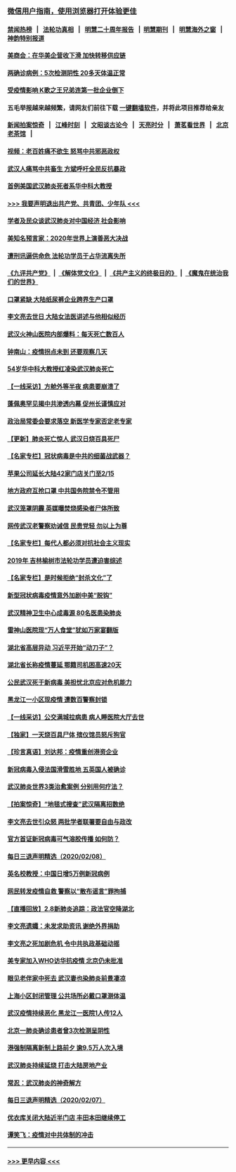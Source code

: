 ### [微信用户指南，使用浏览器打开体验更佳](https://github.com/gfw-breaker/banned-news1/blob/master/indexes/wechat-guide.md?t=0)
#### [禁闻热榜](热点新闻.md?t=0)  &nbsp;&nbsp;|&nbsp;&nbsp; [法轮功真相](https://github.com/gfw-breaker/truth/blob/master/README.md?t=0) &nbsp;&nbsp;|&nbsp;&nbsp; [明慧二十周年报告](https://github.com/gfw-breaker/mh-reports/blob/master/README.md?t=0) &nbsp;&nbsp;|&nbsp;&nbsp;[明慧期刊](https://github.com/gfw-breaker/mh-qikan) &nbsp;&nbsp;|&nbsp;&nbsp; [明慧海外之窗](https://github.com/gfw-breaker/mh-news/blob/master/README.md?t=0) &nbsp;&nbsp;|&nbsp;&nbsp; [神韵特别报道](https://github.com/gfw-breaker/mh-news/blob/master/shenyun.md?t=0)
#### [美商会：在华美企营收下滑 加快转移供应链](../pages/nsc413/n11855334.md?t=02092344) 
#### [两确诊病例：5次检测阴性 20多天体温正常](../pages/nsc413/n11855576.md?t=02092344) 
#### [受疫情影响 K歌之王兄弟连第一批企业倒下](../pages/nsc413/n11855001.md?t=02092344) 
#### 五毛举报越来越频繁，请网友们前往下载 [一键翻墙软件](https://github.com/gfw-breaker/ssr-accounts)，并将此项目推荐给亲友
#### [新闻拍案惊奇](https://github.com/gfw-breaker/banned-news1/blob/master/pages/link4.md) &nbsp;&nbsp;|&nbsp;&nbsp; [江峰时刻](https://github.com/gfw-breaker/banned-news1/blob/master/pages/link4.md) &nbsp;&nbsp;|&nbsp;&nbsp; [文昭谈古论今](https://github.com/gfw-breaker/banned-news1/blob/master/pages/link4.md) &nbsp;&nbsp;|&nbsp;&nbsp; [天亮时分](https://github.com/gfw-breaker/banned-news1/blob/master/pages/link4.md) &nbsp;&nbsp;|&nbsp;&nbsp; [萧茗看世界](https://github.com/gfw-breaker/banned-news1/blob/master/pages/link4.md) &nbsp;&nbsp;|&nbsp;&nbsp; [北京老茶馆](https://github.com/gfw-breaker/banned-news1/blob/master/pages/link4.md) &nbsp;&nbsp;|&nbsp;&nbsp; 
#### [视频：老百姓痛不欲生 怒骂中共邪恶政权](../pages/nsc413/n11855080.md?t=02092344) 
#### [武汉人痛骂中共畜生 方斌呼吁全民反抗暴政](../pages/nsc413/n11855386.md?t=02092344) 
#### [首例美国武汉肺炎死者系华中科大教授](../pages/nsc413/n11855500.md?t=02092344) 
#### [>>> 我要声明退出共产党、共青团、少年队 <<<](https://github.com/begood0513/goodnews/blob/master/quit/letter.md) 
#### [学者及民众谈武汉肺炎对中国经济 社会影响](../pages/nsc413/n11855475.md?t=02092344) 
#### [美知名预言家：2020年世界上演善恶大决战](../pages/nsc413/n11855418.md?t=02092344) 
#### [遭刑讯逼供命危 法轮功学员于占华流离失所](../pages/nsc413/n11853979.md?t=02092344) 
#### [《九评共产党》](https://github.com/begood0513/9ping.md/blob/master/README.md) &nbsp;|&nbsp; [《解体党文化》](../../../../jtdwh.md/blob/master/README.md)  &nbsp;|&nbsp; [《共产主义的终极目的》](../../../../gczydzjmd.md/blob/master/README.md) &nbsp;|&nbsp; [《魔鬼在统治我们的世界》](../../../../mgztzwmdsj.md/blob/master/README.md) 
#### [口罩紧缺 大陆纸尿裤企业跨界生产口罩](../pages/nsc413/n11854879.md?t=02092344) 
#### [李文亮去世日 大陆女法医讲述与他相似经历](../pages/nsc413/n11855213.md?t=02092344) 
#### [武汉火神山医院内部爆料：每天死亡数百人](../pages/nsc413/n11855017.md?t=02092344) 
#### [钟南山：疫情拐点未到 还要观察几天](../pages/nsc413/n11854504.md?t=02092344) 
#### [54岁华中科大教授红凌染武汉肺炎死亡](../pages/nsc413/n11854889.md?t=02092344) 
#### [【一线采访】方舱外等半夜 病患要崩溃了](../pages/nsc413/n11854786.md?t=02092344) 
#### [蓬佩奥罕见揭中共渗透内幕 促州长谨慎应对](../pages/nsc413/n11854685.md?t=02092344) 
#### [政治局常委会要求落空 新医学专家否定老专家](../pages/nsc413/n11852540.md?t=02092344) 
#### [【更新】肺炎死亡惊人 武汉日烧百具死尸](../pages/nsc413/n11801312.md?t=02092344) 
#### [【名家专栏】冠状病毒是中共的细菌战武器？](../pages/nsc413/n11854546.md?t=02092344) 
#### [苹果公司延长大陆42家门店关门至2/15](../pages/nsc413/n11854605.md?t=02092344) 
#### [地方政府互抢口罩 中共国务院禁令不管用](../pages/nsc413/n11854459.md?t=02092344) 
#### [武汉笼罩阴霾 英媒曝焚烧感染者尸体所致](../pages/nsc413/n11854482.md?t=02092344) 
#### [网传武汉老警察劝诫信 民贵党轻 勿以上为尊](../pages/nsc413/n11854494.md?t=02092344) 
#### [【名家专栏】每代人都必须对抗社会主义现实](../pages/nsc413/n11831412.md?t=02092344) 
#### [2019年 吉林榆树市法轮功学员遭迫害综述](../pages/nsc413/n11849574.md?t=02092344) 
#### [【名家专栏】是时候拒绝“封杀文化”了](../pages/nsc413/n11814093.md?t=02092344) 
#### [新型冠状病毒疫情意外加剧中美“脱钩”](../pages/nsc413/n11854475.md?t=02092344) 
#### [武汉精神卫生中心成毒源 80名医患染肺炎](../pages/nsc413/n11854415.md?t=02092344) 
#### [雷神山医院现“万人食堂”犹如万家宴翻版](../pages/nsc413/n11854454.md?t=02092344) 
#### [湖北省高层异动 习近平开始“动刀子”？](../pages/nsc413/n11854313.md?t=02092344) 
#### [湖北省长称疫情蔓延 鄂籍司机困高速20天](../pages/nsc413/n11854382.md?t=02092344) 
#### [公民武汉死于新病毒 美担忧北京应对危机能力](../pages/nsc413/n11854331.md?t=02092344) 
#### [黑龙江一小区现疫情 遭数百警察封锁](../pages/nsc413/n11854347.md?t=02092344) 
#### [【一线采访】公交满城拉病患 病人睡医院大厅去世](../pages/nsc413/n11854322.md?t=02092344) 
#### [【独家】一天烧百具尸体 殡仪馆员怒斥狗官](../pages/nsc413/n11853323.md?t=02092344) 
#### [【珍言真语】刘达邦：疫情重创港资企业](../pages/nsc413/n11854274.md?t=02092344) 
#### [新冠病毒入侵法国滑雪胜地 五英国人被确诊](../pages/nsc413/n11854307.md?t=02092344) 
#### [武汉肺炎世界3类治愈案例 分别用何疗法？](../pages/nsc413/n11854231.md?t=02092344) 
#### [【拍案惊奇】“地毯式搜查”武汉隔离招数绝](../pages/nsc413/n11853334.md?t=02092344) 
#### [李文亮去世引众怒 两批学者联署要自由与政改](../pages/nsc413/n11854100.md?t=02092344) 
#### [官方首证新冠病毒可气溶胶传播 如何防？](../pages/nsc413/n11854210.md?t=02092344) 
#### [每日三退声明精选（2020/02/08）](../pages/nsc413/n11854227.md?t=02092344) 
#### [英名校教授：中国日增5万例新冠病例](../pages/nsc413/n11854174.md?t=02092344) 
#### [网民转发疫情自救 警察以“散布谣言”罪拘捕](../pages/nsc413/n11854110.md?t=02092344) 
#### [【直播回放】2.8新肺炎追踪：政法官空降湖北](../pages/nsc413/n11854028.md?t=02092344) 
#### [李文亮遗孀：未发求助资讯 谢绝外界捐助](../pages/nsc413/n11854067.md?t=02092344) 
#### [李文亮之死加剧危机 令中共执政基础动摇](../pages/nsc413/n11854003.md?t=02092344) 
#### [美专家加入WHO访华抗疫情 北京仍未批准](../pages/nsc413/n11854043.md?t=02092344) 
#### [眼见老伴家中死去 武汉妻也染肺炎前景凄凉](../pages/nsc413/n11854040.md?t=02092344) 
#### [上海小区封闭管理 公共场所必戴口罩测体温](../pages/nsc413/n11853846.md?t=02092344) 
#### [武汉疫情持续恶化 黑龙江一医院1人传12人](../pages/nsc413/n11853839.md?t=02092344) 
#### [北京一肺炎确诊患者曾3次检测呈阴性](../pages/nsc413/n11853772.md?t=02092344) 
#### [港强制隔离新制上路前夕 逾9.5万人次入境](../pages/nsc413/n11853708.md?t=02092344) 
#### [武汉肺炎持续延烧 打击大陆房地产业](../pages/nsc413/n11853405.md?t=02092344) 
#### [常忍：武汉肺炎的神奇解方](../pages/nsc413/n11853413.md?t=02092344) 
#### [每日三退声明精选（2020/02/07）](../pages/nsc413/n11853462.md?t=02092344) 
#### [优衣库关闭大陆近半门店 丰田本田继续停工](../pages/nsc413/n11853213.md?t=02092344) 
#### [谭笑飞：疫情对中共体制的冲击](../pages/nsc413/n11853341.md?t=02092344) 

----
#### [ >>> 更早内容 <<< ](../indexes/nsc413-earlier.md)
